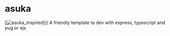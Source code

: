 # asuka
[![asuka_inspired]([https://i.cloudup.com/zfY6lL7eFa-3000x3000.png](https://www.google.com/url?sa=i&url=https%3A%2F%2Fwww.waifu.com.mx%2Fwaifus%2Fneon-genesis-evangelion%2Fasuka-langley-soryu%2F&psig=AOvVaw3r_Mg0vIu9SKjKS0AAbzYd&ust=1690595030537000&source=images&cd=vfe&opi=89978449&ved=0CBEQjRxqFwoTCPDD_bOjsIADFQAAAAAdAAAAABAE)https://www.google.com/url?sa=i&url=https%3A%2F%2Fwww.waifu.com.mx%2Fwaifus%2Fneon-genesis-evangelion%2Fasuka-langley-soryu%2F&psig=AOvVaw3r_Mg0vIu9SKjKS0AAbzYd&ust=1690595030537000&source=images&cd=vfe&opi=89978449&ved=0CBEQjRxqFwoTCPDD_bOjsIADFQAAAAAdAAAAABAE)]()
A friendly template to dev with express, typescript and pug or ejs

